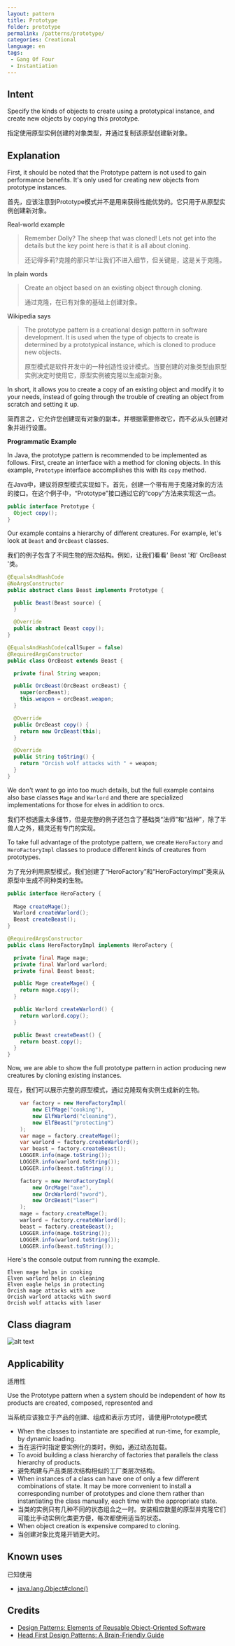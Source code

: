 ```yaml
---
layout: pattern
title: Prototype
folder: prototype
permalink: /patterns/prototype/
categories: Creational
language: en
tags: 
 - Gang Of Four
 - Instantiation
---
```


## Intent

Specify the kinds of objects to create using a prototypical instance, and create new objects by 
copying this prototype.

指定使用原型实例创建的对象类型，并通过复制该原型创建新对象。

## Explanation

First, it should be noted that the Prototype pattern is not used to gain performance benefits. It's only 
used for creating new objects from prototype instances.

首先，应该注意到Prototype模式并不是用来获得性能优势的。它只用于从原型实例创建新对象。

Real-world example

> Remember Dolly? The sheep that was cloned! Lets not get into the details but the key point here is 
> that it is all about cloning.
> 
> 还记得多莉?克隆的那只羊!让我们不进入细节，但关键是，这是关于克隆。

In plain words

> Create an object based on an existing object through cloning.
> 
> 通过克隆，在已有对象的基础上创建对象。

Wikipedia says

> The prototype pattern is a creational design pattern in software development. It is used when the 
> type of objects to create is determined by a prototypical instance, which is cloned to produce new 
> objects.
> 
> 原型模式是软件开发中的一种创造性设计模式。当要创建的对象类型由原型实例决定时使用它，原型实例被克隆以生成新对象。

In short, it allows you to create a copy of an existing object and modify it to your needs, instead 
of going through the trouble of creating an object from scratch and setting it up.

简而言之，它允许您创建现有对象的副本，并根据需要修改它，而不必从头创建对象并进行设置。

**Programmatic Example**

In Java, the prototype pattern is recommended to be implemented as follows. First, create an
interface with a method for cloning objects. In this example, `Prototype` interface accomplishes
this with its `copy` method.

在Java中，建议将原型模式实现如下。首先，创建一个带有用于克隆对象的方法的接口。在这个例子中，“Prototype”接口通过它的“copy”方法来实现这一点。

```java
public interface Prototype {
  Object copy();
}
```

Our example contains a hierarchy of different creatures. For example, let's look at `Beast` and
`OrcBeast` classes.

我们的例子包含了不同生物的层次结构。例如，让我们看看' Beast '和' OrcBeast '类。

```java
@EqualsAndHashCode
@NoArgsConstructor
public abstract class Beast implements Prototype {

  public Beast(Beast source) {
  }

  @Override
  public abstract Beast copy();
}

@EqualsAndHashCode(callSuper = false)
@RequiredArgsConstructor
public class OrcBeast extends Beast {

  private final String weapon;

  public OrcBeast(OrcBeast orcBeast) {
    super(orcBeast);
    this.weapon = orcBeast.weapon;
  }

  @Override
  public OrcBeast copy() {
    return new OrcBeast(this);
  }

  @Override
  public String toString() {
    return "Orcish wolf attacks with " + weapon;
  }
}
```

We don't want to go into too much details, but the full example contains also base classes `Mage`
and `Warlord` and there are specialized implementations for those for elves in addition to orcs.

我们不想透露太多细节，但是完整的例子还包含了基础类“法师”和“战神”，除了半兽人之外，精灵还有专门的实现。

To take full advantage of the prototype pattern, we create `HeroFactory` and `HeroFactoryImpl`
classes to produce different kinds of creatures from prototypes.

为了充分利用原型模式，我们创建了“HeroFactory”和“HeroFactoryImpl”类来从原型中生成不同种类的生物。

```java
public interface HeroFactory {
  
  Mage createMage();
  Warlord createWarlord();
  Beast createBeast();
}

@RequiredArgsConstructor
public class HeroFactoryImpl implements HeroFactory {

  private final Mage mage;
  private final Warlord warlord;
  private final Beast beast;

  public Mage createMage() {
    return mage.copy();
  }

  public Warlord createWarlord() {
    return warlord.copy();
  }

  public Beast createBeast() {
    return beast.copy();
  }
}
```

Now, we are able to show the full prototype pattern in action producing new creatures by cloning
existing instances.

现在，我们可以展示完整的原型模式，通过克隆现有实例生成新的生物。

```java
    var factory = new HeroFactoryImpl(
        new ElfMage("cooking"),
        new ElfWarlord("cleaning"),
        new ElfBeast("protecting")
    );
    var mage = factory.createMage();
    var warlord = factory.createWarlord();
    var beast = factory.createBeast();
    LOGGER.info(mage.toString());
    LOGGER.info(warlord.toString());
    LOGGER.info(beast.toString());

    factory = new HeroFactoryImpl(
        new OrcMage("axe"),
        new OrcWarlord("sword"),
        new OrcBeast("laser")
    );
    mage = factory.createMage();
    warlord = factory.createWarlord();
    beast = factory.createBeast();
    LOGGER.info(mage.toString());
    LOGGER.info(warlord.toString());
    LOGGER.info(beast.toString());
```

Here's the console output from running the example.

```
Elven mage helps in cooking
Elven warlord helps in cleaning
Elven eagle helps in protecting
Orcish mage attacks with axe
Orcish warlord attacks with sword
Orcish wolf attacks with laser
```

## Class diagram

![alt text](./etc/prototype.urm.png "Prototype pattern class diagram")

## Applicability
适用性

Use the Prototype pattern when a system should be independent of how its products are created, 
composed, represented and

当系统应该独立于产品的创建、组成和表示方式时，请使用Prototype模式

* When the classes to instantiate are specified at run-time, for example, by dynamic loading.
* 当在运行时指定要实例化的类时，例如，通过动态加载。
* To avoid building a class hierarchy of factories that parallels the class hierarchy of products.
* 避免构建与产品类层次结构相似的工厂类层次结构。
* When instances of a class can have one of only a few different combinations of state. It may be 
more convenient to install a corresponding number of prototypes and clone them rather than 
instantiating the class manually, each time with the appropriate state.
* 当类的实例只有几种不同的状态组合之一时。安装相应数量的原型并克隆它们可能比手动实例化类更方便，每次都使用适当的状态。
* When object creation is expensive compared to cloning.
* 当创建对象比克隆开销更大时。

## Known uses
已知使用

* [java.lang.Object#clone()](http://docs.oracle.com/javase/8/docs/api/java/lang/Object.html#clone%28%29)

## Credits

* [Design Patterns: Elements of Reusable Object-Oriented Software](https://www.amazon.com/gp/product/0201633612/ref=as_li_tl?ie=UTF8&camp=1789&creative=9325&creativeASIN=0201633612&linkCode=as2&tag=javadesignpat-20&linkId=675d49790ce11db99d90bde47f1aeb59)
* [Head First Design Patterns: A Brain-Friendly Guide](https://www.amazon.com/gp/product/0596007124/ref=as_li_tl?ie=UTF8&camp=1789&creative=9325&creativeASIN=0596007124&linkCode=as2&tag=javadesignpat-20&linkId=6b8b6eea86021af6c8e3cd3fc382cb5b)
